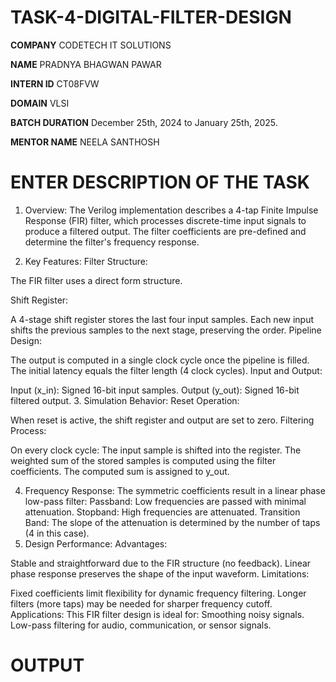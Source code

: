# TASK-4-DIGITAL-FILTER-DESIGN
**COMPANY** CODETECH IT SOLUTIONS

**NAME** PRADNYA BHAGWAN PAWAR

**INTERN ID** CT08FVW

**DOMAIN** VLSI

**BATCH DURATION** December 25th, 2024 to January 25th, 2025.

**MENTOR NAME** NEELA SANTHOSH

# ENTER DESCRIPTION OF THE TASK
1. Overview:
The Verilog implementation describes a 4-tap Finite Impulse Response (FIR) filter, which processes discrete-time input signals to produce a filtered output. The filter coefficients are pre-defined and determine the filter's frequency response.

2. Key Features:
Filter Structure:

The FIR filter uses a direct form structure.


Shift Register:

A 4-stage shift register stores the last four input samples.
Each new input shifts the previous samples to the next stage, preserving the order.
Pipeline Design:

The output is computed in a single clock cycle once the pipeline is filled.
The initial latency equals the filter length (4 clock cycles).
Input and Output:

Input (x_in): Signed 16-bit input samples.
Output (y_out): Signed 16-bit filtered output.
3. Simulation Behavior:
Reset Operation:

When reset is active, the shift register and output are set to zero.
Filtering Process:

On every clock cycle:
The input sample is shifted into the register.
The weighted sum of the stored samples is computed using the filter coefficients.
The computed sum is assigned to y_out.

4. Frequency Response:
The symmetric coefficients result in a linear phase low-pass filter:
Passband: Low frequencies are passed with minimal attenuation.
Stopband: High frequencies are attenuated.
Transition Band: The slope of the attenuation is determined by the number of taps (4 in this case).
5. Design Performance:
Advantages:

Stable and straightforward due to the FIR structure (no feedback).
Linear phase response preserves the shape of the input waveform.
Limitations:

Fixed coefficients limit flexibility for dynamic frequency filtering.
Longer filters (more taps) may be needed for sharper frequency cutoff.
Applications:
This FIR filter design is ideal for:
Smoothing noisy signals.
Low-pass filtering for audio, communication, or sensor signals.
# OUTPUT
